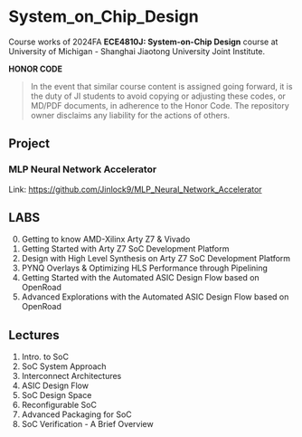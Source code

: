 # System_on_Chip_Design

Course works of 2024FA **ECE4810J: System-on-Chip Design** course at University of Michigan - Shanghai Jiaotong University Joint Institute.

**HONOR CODE**  
> In the event that similar course content is assigned going forward, it is the duty of JI students to avoid copying or adjusting these codes, or MD/PDF documents, in adherence to the Honor Code. The repository owner disclaims any liability for the actions of others.

## Project
### MLP Neural Network Accelerator
Link: https://github.com/Jinlock9/MLP_Neural_Network_Accelerator

## LABS

0. Getting to know AMD-Xilinx Arty Z7 & Vivado
1. Getting Started with Arty Z7 SoC Development Platform
2. Design with High Level Synthesis on Arty Z7 SoC Development Platform
3. PYNQ Overlays & Optimizing HLS Performance through Pipelining
4. Getting Started with the Automated ASIC Design Flow based on OpenRoad
5. Advanced Explorations with the Automated ASIC Design Flow based on OpenRoad

## Lectures

1. Intro. to SoC
2. SoC System Approach
3. Interconnect Architectures
4. ASIC Design Flow
5. SoC Design Space
6. Reconfigurable SoC
7. Advanced Packaging for SoC
8. SoC Verification - A Brief Overview
